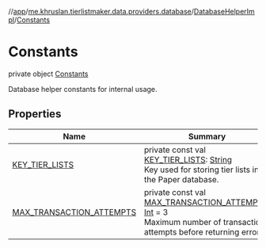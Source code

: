 //[app](../../../../index.md)/[me.khruslan.tierlistmaker.data.providers.database](../../index.md)/[DatabaseHelperImpl](../index.md)/[Constants](index.md)

# Constants

private object [Constants](index.md)

Database helper constants for internal usage.

## Properties

| Name | Summary |
|---|---|
| [KEY_TIER_LISTS](-k-e-y_-t-i-e-r_-l-i-s-t-s.md) | private const val [KEY_TIER_LISTS](-k-e-y_-t-i-e-r_-l-i-s-t-s.md): [String](https://kotlinlang.org/api/latest/jvm/stdlib/kotlin/-string/index.html)<br>Key used for storing tier lists in the Paper database. |
| [MAX_TRANSACTION_ATTEMPTS](-m-a-x_-t-r-a-n-s-a-c-t-i-o-n_-a-t-t-e-m-p-t-s.md) | private const val [MAX_TRANSACTION_ATTEMPTS](-m-a-x_-t-r-a-n-s-a-c-t-i-o-n_-a-t-t-e-m-p-t-s.md): [Int](https://kotlinlang.org/api/latest/jvm/stdlib/kotlin/-int/index.html) = 3<br>Maximum number of transaction attempts before returning error. |
